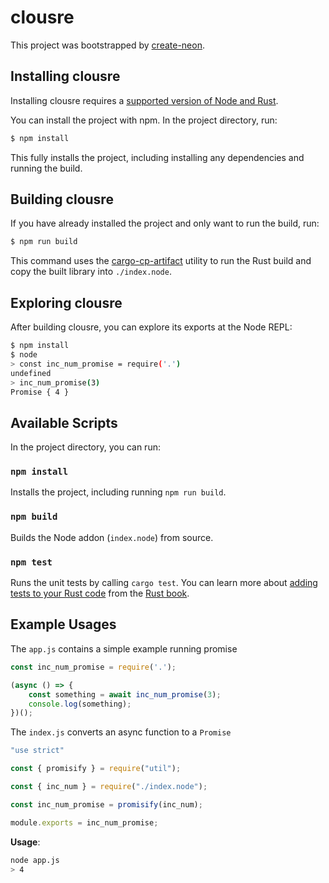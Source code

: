 # clousre

This project was bootstrapped by [create-neon](https://www.npmjs.com/package/create-neon).

## Installing clousre

Installing clousre requires a [supported version of Node and Rust](https://github.com/neon-bindings/neon#platform-support).

You can install the project with npm. In the project directory, run:

```sh
$ npm install
```

This fully installs the project, including installing any dependencies and running the build.

## Building clousre

If you have already installed the project and only want to run the build, run:

```sh
$ npm run build
```

This command uses the [cargo-cp-artifact](https://github.com/neon-bindings/cargo-cp-artifact) utility to run the Rust build and copy the built library into `./index.node`.

## Exploring clousre

After building clousre, you can explore its exports at the Node REPL:

```sh
$ npm install
$ node
> const inc_num_promise = require('.')
undefined
> inc_num_promise(3)
Promise { 4 }
```

## Available Scripts

In the project directory, you can run:

### `npm install`

Installs the project, including running `npm run build`.

### `npm build`

Builds the Node addon (`index.node`) from source.

### `npm test`

Runs the unit tests by calling `cargo test`. You can learn more about [adding tests to your Rust code](https://doc.rust-lang.org/book/ch11-01-writing-tests.html) from the [Rust book](https://doc.rust-lang.org/book/).

## Example Usages
The `app.js` contains a simple example running promise
```js
const inc_num_promise = require('.');

(async () => {
    const something = await inc_num_promise(3);
    console.log(something);
})();
```

The `index.js` converts an async function to a `Promise`
```js
"use strict"

const { promisify } = require("util");

const { inc_num } = require("./index.node");

const inc_num_promise = promisify(inc_num);

module.exports = inc_num_promise;
```

**Usage**:

```sh
node app.js
> 4
```